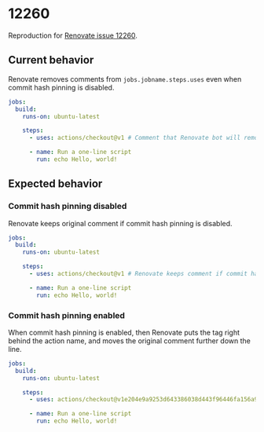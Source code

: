 # 12260

Reproduction for [Renovate issue 12260](https://github.com/renovatebot/renovate/issues/12260).

## Current behavior

Renovate removes comments from `jobs.jobname.steps.uses` even when commit hash pinning is disabled.

```yaml
jobs:
  build:
    runs-on: ubuntu-latest

    steps:
      - uses: actions/checkout@v1 # Comment that Renovate bot will remove later on

      - name: Run a one-line script
        run: echo Hello, world!
```

## Expected behavior

### Commit hash pinning disabled

Renovate keeps original comment if commit hash pinning is disabled.


```yaml
jobs:
  build:
    runs-on: ubuntu-latest

    steps:
      - uses: actions/checkout@v1 # Renovate keeps comment if commit hash pinning disabled

      - name: Run a one-line script
        run: echo Hello, world!
```

### Commit hash pinning enabled

When commit hash pinning is enabled, then Renovate puts the tag right behind the action name, and moves the original comment further down the line.

```yaml
jobs:
  build:
    runs-on: ubuntu-latest

    steps:
      - uses: actions/checkout@v1e204e9a9253d643386038d443f96446fa156a97 # renovate: tag=v2.3.5 # Comment that Renovate bot has moved

      - name: Run a one-line script
        run: echo Hello, world!
```
